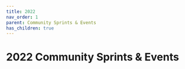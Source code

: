 ```yaml
---
title: 2022
nav_order: 1
parent: Community Sprints & Events
has_children: true
---
```

# 2022 Community Sprints & Events
